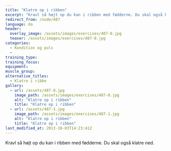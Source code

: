 ```yaml
---
title: "Klatre op i ribben"
excerpt: "Kravl så højt op du kan i ribben med fødderne. Du skal også klatre ned."
redirect_from: /node/487
language: da
header:
  overlay_image: /assets/images/exercises/487-0.jpg
  teaser: /assets/images/exercises/487-0.jpg
categories:
  - Kondition og puls
  - 
training_type: 
training_focus: 
equipment:
muscle_group:
alternative_titles:
  - Klatre i ribbe
gallery:
  - url: /assets/487-0.jpg
    image_path: /assets/images/exercises/487-0.jpg
    alt: "Klatre op i ribben"
    title: "Klatre op i ribben"
  - url: /assets/487-1.jpg
    image_path: /assets/images/exercises/487-1.jpg
    alt: "Klatre op i ribben"
    title: "Klatre op i ribben"
last_modified_at: 2013-10-03T14:23:41Z
---
```


Kravl så højt op du kan i ribben med fødderne. Du skal også klatre ned.
